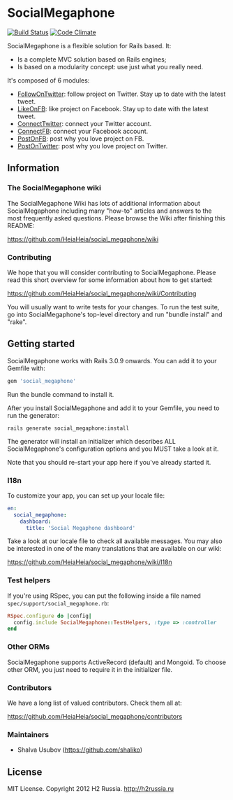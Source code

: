 # SocialMegaphone

[![Build Status](https://secure.travis-ci.org/HeiaHeia/social_megaphone.png)](http://travis-ci.org/HeiaHeia/social_megaphone) [![Code Climate](https://codeclimate.com/badge.png)](https://codeclimate.com/github/shaliko/social_megaphone)

SocialMegaphone is a flexible solution for Rails based. It:

* Is a complete MVC solution based on Rails engines;
* Is based on a modularity concept: use just what you really need.

It's composed of 6 modules:

* [FollowOnTwitter](https://github.com/HeiaHeia/social_megaphone/): follow project on Twitter.
Stay up to date with the latest tweet.
* [LikeOnFB](https://github.com/HeiaHeia/social_megaphone/): like project on Facebook.
Stay up to date with the latest tweet.
* [ConnectTwitter](https://github.com/HeiaHeia/social_megaphone/): connect your Twitter account.
* [ConnectFB](https://github.com/HeiaHeia/social_megaphone/): connect your Facebook account.
* [PostOnFB](https://github.com/HeiaHeia/social_megaphone/): post why you love project on FB.
* [PostOnTwitter](https://github.com/HeiaHeia/social_megaphone/): post why you love project on Twitter.

## Information

### The SocialMegaphone wiki

The SocialMegaphone Wiki has lots of additional information about SocialMegaphone including many "how-to" articles and answers to the most frequently asked questions. Please browse the Wiki after finishing this README:

https://github.com/HeiaHeia/social_megaphone/wiki

### Contributing

We hope that you will consider contributing to SocialMegaphone. Please read this short overview for some information about how to get started:

https://github.com/HeiaHeia/social_megaphone/wiki/Contributing

You will usually want to write tests for your changes.  To run the test suite, go into SocialMegaphone's top-level directory and run "bundle install" and "rake".

## Getting started

SocialMegaphone works with Rails 3.0.9 onwards. You can add it to your Gemfile with:

```ruby
gem 'social_megaphone'
```

Run the bundle command to install it.

After you install SocialMegaphone and add it to your Gemfile, you need to run the generator:

```console
rails generate social_megaphone:install
```

The generator will install an initializer which describes ALL SocialMegaphone's configuration options and you MUST take a look at it.

Note that you should re-start your app here if you've already started it.

### I18n

To customize your app, you can set up your locale file:

```yaml
en:
  social_megaphone:
    dashboard:
      title: 'Social Megaphone dashboard'
```

Take a look at our locale file to check all available messages. You may also be interested in one of the many translations that are available on our wiki:

https://github.com/HeiaHeia/social_megaphone/wiki/I18n

### Test helpers

If you're using RSpec, you can put the following inside a file named `spec/support/social_megaphone.rb`:

```ruby
RSpec.configure do |config|
  config.include SocialMegaphone::TestHelpers, :type => :controller
end
```

### Other ORMs

SocialMegaphone supports ActiveRecord (default) and Mongoid. To choose other ORM, you just need to require it in the initializer file.

### Contributors

We have a long list of valued contributors. Check them all at:

https://github.com/HeiaHeia/social_megaphone/contributors

### Maintainers

* Shalva Usubov (https://github.com/shaliko)

## License

MIT License. Copyright 2012 H2 Russia. http://h2russia.ru
